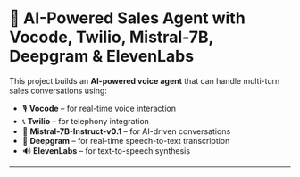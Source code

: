 # 🚀 AI-Powered Sales Agent with Vocode, Twilio, Mistral-7B, Deepgram & ElevenLabs

This project builds an **AI-powered voice agent** that can handle multi-turn sales conversations using:

- 🎙 **Vocode** – for real-time voice interaction  
- 📞 **Twilio** – for telephony integration  
- 🧠 **Mistral-7B-Instruct-v0.1** – for AI-driven conversations  
- 🎤 **Deepgram** – for real-time speech-to-text transcription  
- 🔊 **ElevenLabs** – for text-to-speech synthesis  

---
